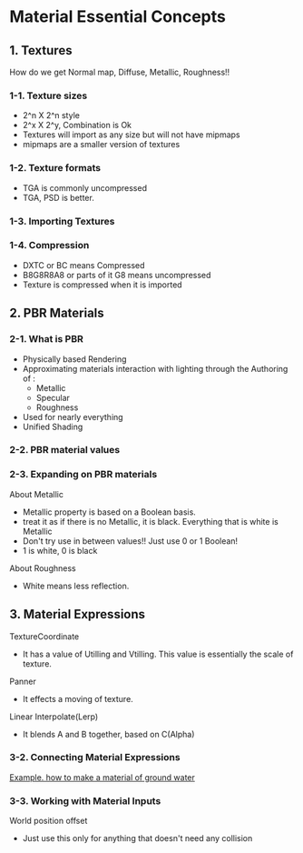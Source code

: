 # Material Essential Concepts

## 1. Textures

How do we get Normal map, Diffuse, Metallic, Roughness!!

### 1-1. Texture sizes

* 2^n X 2^n style
* 2^x X 2^y, Combination is Ok
* Textures will import as any size but will not have mipmaps 
* mipmaps are a smaller version of textures 

### 1-2. Texture formats

* TGA is commonly uncompressed 
* TGA, PSD is better. 

### 1-3. Importing Textures

### 1-4. Compression

* DXTC or BC means Compressed
* B8G8R8A8 or parts of it G8 means uncompressed
* Texture is compressed when it is imported

##  2. PBR Materials

### 2-1. What is PBR

* Physically based Rendering
* Approximating materials interaction with lighting through the Authoring of :
  * Metallic
  * Specular 
  * Roughness
* Used for nearly everything 
* Unified Shading 

### 2-2. PBR material values

### 2-3. Expanding on PBR materials

About Metallic

* Metallic property is based on a Boolean basis.
* treat it as if there is no Metallic, it is black. Everything that is white is Metallic 
* Don't try use in between values!! Just use 0 or 1 Boolean!
* 1 is white, 0 is black

About Roughness

* White means less reflection. 

## 3. Material Expressions

TextureCoordinate

* It has a value of Utilling and Vtilling. This value is essentially the scale of texture. 

Panner 

* It effects a moving of texture. 

Linear Interpolate(Lerp)

* It blends A and B together, based on C(Alpha)

### 3-2. Connecting Material Expressions 

[Example. how to make a material of ground water](https://cdnapisec.kaltura.com/html5/html5lib/v2.81.2/mwEmbedFrame.php/p/2501632/uiconf_id/44526772/entry_id/1_22yblb14?wid=_2501632&iframeembed=true&playerId=kaltura_player_1554750068&entry_id=1_22yblb14) 

### 3-3. Working with Material Inputs

World position offset 

* Just use this only for anything that doesn't need any collision 

###  

